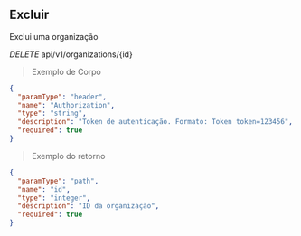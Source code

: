## Excluir

Exclui uma organização

<div class="api-endpoint">
  <div class="endpoint-data">
    <i class="label label-get">DELETE</i>
     api/v1/organizations/{id}
  </div>
</div>


> Exemplo de Corpo

```json
{
  "paramType": "header",
  "name": "Authorization",
  "type": "string",
  "description": "Token de autenticação. Formato: Token token=123456",
  "required": true
}
```

> Exemplo do retorno

```json
{
  "paramType": "path",
  "name": "id",
  "type": "integer",
  "description": "ID da organização",
  "required": true
}
```